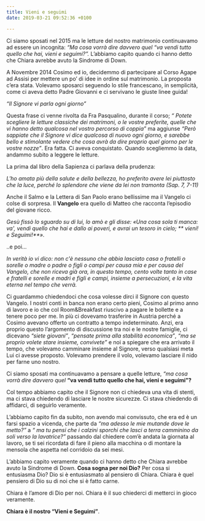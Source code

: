 ```yaml
---
title: Vieni e seguimi
date: 2019-03-21 09:52:36 +0100

---
```

Ci siamo sposati nel 2015 ma le letture del nostro matrimonio continuavamo ad essere un incognita: *“Ma cosa vorrà dire davvero quel “va vendi tutto quello che hai, vieni e seguimi?”.* L’abbiamo capito quando ci hanno detto che Chiara avrebbe avuto la Sindrome di Down.


A Novembre 2014 Cosimo ed io, decidemmo di partecipare al Corso Agape ad Assisi per mettere un po’ di idee in ordine sul matrimonio. La proposta c’era stata. Volevamo sposarci seguendo lo stile francescano, in semplicità, come ci aveva detto Padre Giovanni e ci servivano le giuste linee guida!

*“Il Signore vi parla ogni giorno”*

Questa frase ci venne rivolta da Fra Pasqualino, durante il corso; *“ Potete scegliere le letture classiche dei matrimoni, o le vostre preferite, quelle che vi hanno detto qualcosa nel vostro percorso di coppia”* ma aggiunse *“Però sappiate che il Signore vi dice qualcosa di nuovo ogni giorno, e sarebbe bello e stimolante vedere che cosa avrà da dire proprio quel giorno per le vostre nozze”*. Era fatta. Ci aveva conquistato.
Quando scegliemmo la data, andammo subito a leggere le letture.

La prima dal libro della Sapienza ci parlava della prudenza:

_L'ho amata più della salute e della bellezza, ho preferito avere lei piuttosto che la luce, perché lo splendore che viene da lei non tramonta (Sap. 7, 7-11)_

Anche il Salmo e la Lettera di San Paolo erano bellissime ma il Vangelo ci colse di sorpresa.
Il **Vangelo** era quello di Matteo che racconta l’episodio del giovane ricco.

_Gesù fissò lo sguardo su di lui, lo amò e gli disse: «Una cosa sola ti manca: va', vendi quello che hai e dallo ai poveri, e avrai un tesoro in cielo; ** vieni! e Seguimi!**»._

..e poi…

_In verità io vi dico: non c'è nessuno che abbia lasciato casa o fratelli o sorelle o madre o padre o figli o campi per causa mia e per causa del Vangelo, che non riceva già ora, in questo tempo, cento volte tanto in case e fratelli e sorelle e madri e figli e campi, insieme a persecuzioni, e la vita eterna nel tempo che verrà._

Ci guardammo chiedendoci che cosa volesse dirci il Signore con questo Vangelo.
I nostri conti in banca non erano certo pieni, Cosimo al primo anno di lavoro e io che col Room&Breakfast riuscivo a pagare le bollette e a tenere poco per me. In più ci dovevamo trasferire in Austria perché a Cosimo avevano offerto un contratto a tempo indeterminato. Anzi, era proprio questo l’argomento di discussione tra noi e le nostre famiglie, ci dicevano *“siete giovani”*, *“pensate prima alla stabilità economica”*, *“ma se proprio volete stare insieme, convivete”* e noi a spiegare che era arrivato il tempo, che volevamo camminare insieme al Signore, verso qualsiasi meta Lui ci avesse proposto. Volevamo prendere il volo, volevamo lasciare il nido per farne uno nostro.

Ci siamo sposati ma continuavamo a pensare a quelle letture, *“ma cosa vorrà dire davvero quel* **“va vendi tutto quello che hai, vieni e seguimi”?**

Col tempo abbiamo capito che il Signore non ci chiedeva una vita di stenti, ma ci stava chiedendo di lasciare le nostre sicurezze. Ci stava chiedendo di affidarci, di seguirlo veramente.

L’abbiamo capito fin da subito, non avendo mai convissuto, che era ed è un farsi spazio a vicenda, che parte da *“ma adesso le mie mutande dove le metto?”* a *“ ma tu pensi che i calzini sporchi che lasci a terra camminino da soli verso la lavatrice?”* passando dal chiedere com’è andata la giornata al lavoro, se ti sei ricordata di fare il pieno alla macchina o di montare la mensola che aspetta nel corridoio da sei mesi.

L’abbiamo capito veramente quando ci hanno detto che Chiara avrebbe avuto la Sindrome di Down.
**Cosa sogna per noi Dio?**
Per cosa si entusiasma Dio? Dio si è entusiasmato al pensiero di Chiara.
Chiara è quel pensiero di Dio su di noi che si è fatto carne.

Chiara è l’amore di Dio per noi. Chiara è il suo chiederci di metterci in gioco veramente.

**Chiara è il nostro “Vieni e Seguimi”**.
